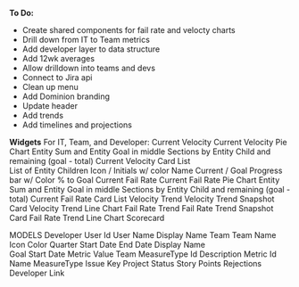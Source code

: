 **To Do:**
- Create shared components for fail rate and velocty charts
- Drill down from IT to Team metrics
- Add developer layer to data structure
- Add 12wk averages
- Allow drilldown into teams and devs
- Connect to Jira api
- Clean up menu
- Add Dominion branding
- Update header
- Add trends
- Add timelines and projections


**Widgets**
For IT, Team, and Developer:
    Current Velocity
        Current Velocity Pie Chart
            Entity Sum and Entity Goal in middle
            Sections by Entity Child and remaining (goal - total)
        Current Velocity Card List    
            List of Entity Children
                Icon / Initials w/ color
                Name
                Current / Goal
                Progress bar w/ Color
                % to Goal
    Current Fail Rate
        Current Fail Rate Pie Chart
            Entity Sum and Entity Goal in middle
            Sections by Entity Child and remaining (goal - total)
        Current Fail Rate Card List
    Velocity Trend
        Velocity Trend Snapshot Card
        Velocity Trend Line Chart
    Fail Rate Trend
        Fail Rate Trend Snapshot Card
        Fail Rate Trend Line Chart
    Scorecard

MODELS
Developer
    User Id
    User Name
    Display Name
    Team
Team
    Name
    Icon
    Color
Quarter
    Start Date
    End Date
    Display Name    
Goal
    Start Date
    Metric
    Value
    Team
MeasureType
    Id
    Description
Metric
    Id
    Name
    MeasureType
Issue
    Key
    Project
    Status
    Story Points
    Rejections
    Developer
    Link



